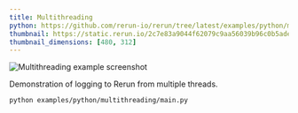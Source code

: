 ```yaml
---
title: Multithreading
python: https://github.com/rerun-io/rerun/tree/latest/examples/python/multithreading/main.py
thumbnail: https://static.rerun.io/2c7e83a9044f62079c9aa56039b96c0b5adec17a_multithreading_480w.png
thumbnail_dimensions: [480, 312]
---
```


<picture>
  <source media="(max-width: 480px)" srcset="https://static.rerun.io/2c7e83a9044f62079c9aa56039b96c0b5adec17a_multithreading_480w.png">
  <source media="(max-width: 768px)" srcset="https://static.rerun.io/4c0305774362abbe48cd9fbfa90f0a9e902ed754_multithreading_768w.png">
  <source media="(max-width: 1024px)" srcset="https://static.rerun.io/f68b6953576211d947100b8a0ecafb8da232396d_multithreading_1024w.png">
  <source media="(max-width: 1200px)" srcset="https://static.rerun.io/557bdbbe076ab745a68ac87b9ad476befbf794f1_multithreading_1200w.png">
  <img src="https://static.rerun.io/8521bf95a7ff6004c932e8fb72429683928fbab4_multithreading_full.png" alt="Multithreading example screenshot">
</picture>

Demonstration of logging to Rerun from multiple threads.

```bash
python examples/python/multithreading/main.py
```
